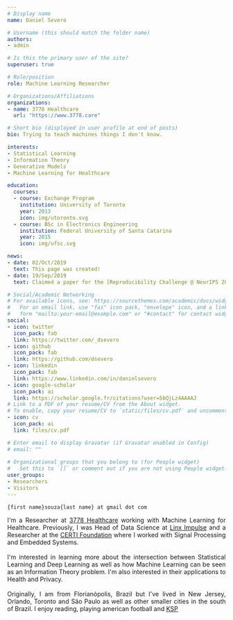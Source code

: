 ```yaml
---
# Display name
name: Daniel Severo

# Username (this should match the folder name)
authors:
- admin

# Is this the primary user of the site?
superuser: true

# Role/position
role: Machine Learning Researcher

# Organizations/Affiliations
organizations:
- name: 3778 Healthcare
  url: "https://www.3778.care"

# Short bio (displayed in user profile at end of posts)
bio: Trying to teach machines things I don't know.

interests:
- Statistical Learning
- Information Theory
- Generative Models
- Machine Learning for Healthcare

education:
  courses:
  - course: Exchange Program
    institution: University of Toronto
    year: 2013
    icon: img/utoronto.svg
  - course: BSc in Electronics Engineering
    institution: Federal University of Santa Catarina
    year: 2015
    icon: img/ufsc.svg

news:
- date: 02/Oct/2019
  text: This page was created!
- date: 19/Sep/2019
  text: Claimed a paper for the [Reproducibility Challenge @ NeurIPS 2019](https://reproducibility-challenge.github.io/neurips2019/)

# Social/Academic Networking
# For available icons, see: https://sourcethemes.com/academic/docs/widgets/#icons
#   For an email link, use "fas" icon pack, "envelope" icon, and a link in the
#   form "mailto:your-email@example.com" or "#contact" for contact widget.
social:
- icon: twitter
  icon_pack: fab
  link: https://twitter.com/_dsevero
- icon: github
  icon_pack: fab
  link: https://github.com/dsevero
- icon: linkedin
  icon_pack: fab
  link: https://www.linkedin.com/in/danielsevero
- icon: google-scholar
  icon_pack: ai
  link: https://scholar.google.fr/citations?user=5bQjLz4AAAAJ
# Link to a PDF of your resume/CV from the About widget.
# To enable, copy your resume/CV to `static/files/cv.pdf` and uncomment the lines below.  
- icon: cv
  icon_pack: ai
  link: files/cv.pdf

# Enter email to display Gravatar (if Gravatar enabled in Config)
# email: ""
  
# Organizational groups that you belong to (for People widget)
#   Set this to `[]` or comment out if you are not using People widget.  
user_groups:
- Researchers
- Visitors
---
```

`{first name}souza{last name} at gmail dot com`

<div style="text-align: justify">
I'm a Researcher at <a href="https://research.3778.care/">3778 Healthcare</a> working with Machine Learning for Healthcare. Previously, I was Head of Data Science at <a href="https://www.linkedin.com/showcase/linx-impulse/">Linx Impulse</a> and a Researcher at the <a href="https://www.certi.org.br/en/">CERTI Foundation</a> where I worked with Signal Processing and Embedded Systems.
<br>
<br>
I'm interested in learning more about the intersection between Statistical Learning and Deep Learning as well as how Machine Learning can be seen as an Information Theory problem. I'm also interested in their applications to Health and Privacy.
<br>
<br>
Originally, I am from Florianópolis, Brazil but I've lived in New Jersey, Orlando, Toronto and São Paulo as well as other smaller cities in the south of Brazil. I enjoy reading, playing american football and <a href="https://www.kerbalspaceprogram.com/">KSP</a>
</div>
